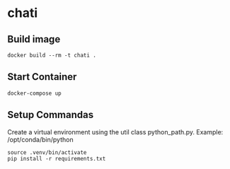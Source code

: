 # chati

## Build image
```
docker build --rm -t chati .
```

## Start Container

``` shell
docker-compose up
```

## Setup Commandas

Create a virtual environment using the util class python_path.py.
Example: /opt/conda/bin/python

```
source .venv/bin/activate
pip install -r requirements.txt
```
